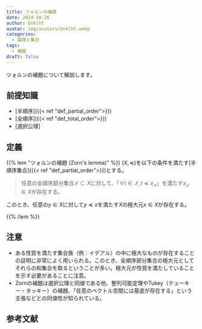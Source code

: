 ```yaml
---
title: ツォルンの補題
date: 2024-10-26
author: Enklht
avatar: img/avatars/enklht.webp
categories:
  - 論理と集合
tags:
  - 補題
draft: false
---
```


ツォルンの補題について解説します。

<!--more-->

## 前提知識

- [半順序]({{< ref "def_partial_order">}})
- [全順序]({{< ref "def_total_order">}})
- [選択公理]

## 定義

{{% lem "ツォルンの補題 (Zorn's lemma)" %}}
$(X, \preceq)$を以下の条件を満たす[半順序集合]({{< ref "def_partial_order">}})とする。

> 任意の全順序部分集合$\mathcal{T} \subset X$に対して、「$\forall t \in \mathcal{T}, t \preceq x_\mathcal{T}$」を満たす$x_\mathcal{T} \in X$が存在する。

このとき、任意の$y \in X$に対して$y \preceq x$を満たす$X$の極大元$x \in X$が存在する。

{{% /lem %}}

## 注意

- ある性質を満たす集合族（例：イデアル）の中に極大なものが存在することの証明に非常によく用いられる。このとき、全順序部分集合の極大元としてそれらの和集合を取るということが多い。極大元が性質を満たしていることを示す必要があることに注意。
- Zornの補題は選択公理と同値である他、整列可能定理やTukey（テューキー・タッキー）の補題、「任意のベクトル空間には基底が存在する」という主張などとの同値性が知られている。

## 参考文献
